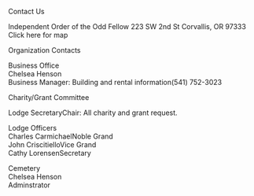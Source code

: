 Contact Us

Independent Order of the Odd Fellow
223  SW 2nd  St
Corvallis, OR 97333
Click here for map

Organization Contacts

Business Office   
Chelsea Henson   
Business Manager: Building and rental information(541) 752-3023

Charity/Grant Committee   

Lodge SecretaryChair: All charity and grant request.

Lodge Officers   
Charles CarmichaelNoble Grand   
John CriscitielloVice Grand   
Cathy LorensenSecretary   

Cemetery   
Chelsea Henson   
Adminstrator
